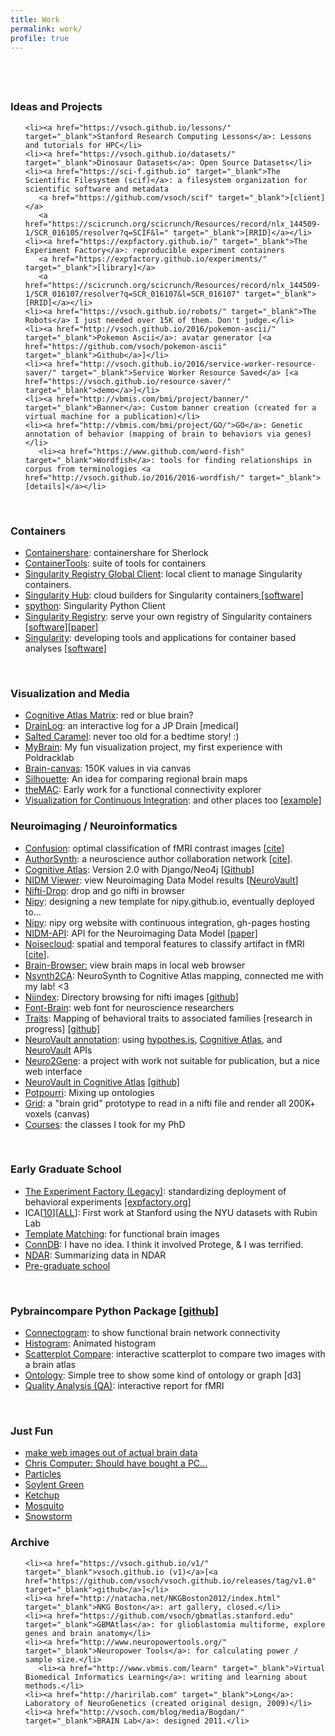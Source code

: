 ```yaml
---
title: Work
permalink: work/
profile: true
---
```


<p style="padding-top:40px">
</p>

<h3><strong>Ideas and Projects</strong></h3>
<ul>

	<li><a href="https://vsoch.github.io/lessons/" target="_blank">Stanford Research Computing Lessons</a>: Lessons and tutorials for HPC</li>
	<li><a href="https://vsoch.github.io/datasets/" target="_blank">Dinosaur Datasets</a>: Open Source Datasets</li>
	<li><a href="https://sci-f.github.io" target="_blank">The Scientific Filesystem (scif)</a>: a filesystem organization for scientific software and metadata
       <a href="https://github.com/vsoch/scif" target="_blank">[client]</a>
       <a href="https://scicrunch.org/scicrunch/Resources/record/nlx_144509-1/SCR_016105/resolver?q=SCIF&l=" target="_blank">[RRID]</a></li>
	<li><a href="https://expfactory.github.io/" target="_blank">The Experiment Factory</a>: reproducible experiment containers 
       <a href="https://expfactory.github.io/experiments/" target="_blank">[library]</a>
       <a href="https://scicrunch.org/scicrunch/Resources/record/nlx_144509-1/SCR_016107/resolver?q=SCR_016107&l=SCR_016107" target="_blank">[RRID]</a></li>
	<li><a href="https://vsoch.github.io/robots/" target="_blank">The Robots</a> I just needed over 15K of them. Don't judge.</li>
	<li><a href="http://vsoch.github.io/2016/pokemon-ascii/" target="_blank">Pokemon Ascii</a>: avatar generator [<a href="https://github.com/vsoch/pokemon-ascii" target="_blank">Github</a>]</li>
	<li><a href="http://vsoch.github.io/2016/service-worker-resource-saver/" target="_blank">Service Worker Resource Saved</a> [<a href="https://vsoch.github.io/resource-saver/" target="_blank">demo</a>]</li>
	<li><a href="http://vbmis.com/bmi/project/banner/" target="_blank">Banner</a>: Custom banner creation (created for a virtual machine for a publication)</li>
	<li><a href="http://vbmis.com/bmi/project/GO/">GO</a>: Genetic annotation of behavior (mapping of brain to behaviors via genes)</li>
       <li><a href="https://www.github.com/word-fish" target="_blank">Wordfish</a>: tools for finding relationships in corpus from terminologies <a href="http://vsoch.github.io/2016/2016-wordfish/" target="_blank"> [details]</a></li>
</ul>
&nbsp;


<h3><strong>Containers</strong></h3>
<ul>
	<li><a href="https://vsoch.github.io/containershare/" target="_blank">Containershare</a>: containershare for Sherlock</li>
	<li><a href="https://singularityhub.github.io" target="_blank">ContainerTools</a>: suite of tools for containers</li>
	<li><a href="https://singularityhub.github.io/sregistry-cli/" target="_blank">Singularity Registry Global Client</a>: local client to manage Singularity containers.</li>
	<li><a href="https://www.singularity-hub.org" target="_blank">Singularity Hub</a>: cloud builders for Singularity containers<a href="https://www.singularity-hub.org" target="_blank"> [software]</a></li>
	<li><a href="https://singularityhub.github.io/singularity-cli/" target="_blank">spython</a>: Singularity Python Client</li>
	<li><a href="https://www.singularityhub.github.io/sregistry" target="_blank">Singularity Registry</a>: serve your own registry of Singularity containers<a href="https://www.singularityhub.github.io/sregistry" target="_blank"> [software]</a><a href="http://joss.theoj.org/papers/050362b7e7691d2a5d0ebed8251bc01e" target="_blank">[paper]</a></li>
	<li><a href="https://singularityware.github.io" target="_blank">Singularity</a>: developing tools and applications for container based analyses <a href="https://www.github.com/singularityware" target="_blank"> [software]</a></li>
</ul>
&nbsp;

<h3><strong>Visualization and Media</strong></h3>
<ul>
	<li><a href="https://vsoch.github.io/brain-matrix/ca.html" target="_blank">Cognitive Atlas Matrix</a>: red or blue brain?</li>
	<li><a href="https://vsoch.github.io/drain-log" target="_blank">DrainLog</a>: an interactive log for a JP Drain [medical]</li>
	<li><a href="https://vsoch.github.io/salted-caramel/" target="_blank">Salted Caramel</a>: never too old for a bedtime story! :)</li>
	<li><a href="https://vsoch.github.io/mybrain" target="_blank">MyBrain</a>: My fun visualization project, my first experience with Poldracklab</li>
	<li><a href="https://vsoch.github.io/brain-canvas" target="_blank">Brain-canvas</a>: 150K values in via canvas</li>
	<li><a href="https://vsoch.github.io/brainsilouette/" target="_blank">Silhouette</a>: An idea for comparing regional brain maps</li>
	<li><a href="http://www.vbmis.com/bmi/project/mac/" target="_blank">theMAC</a>: Early work for a functional connectivity explorer</li>
       <li><a href="https://github.com/vsoch/visci" target="_blank">Visualization for Continuous Integration</a>: and other places too [<a href="https://github.com/vsoch/visualization-ci" target="_blank">example</a>]</li>

</ul>

<h3><strong>Neuroimaging / Neuroinformatics</strong></h3>
<ul>
	<li><a href="https://github.com/vsoch/image-comparison-thresholding" target="_blank">Confusion</a>: optimal classification of fMRI contrast images [<a href="http://journal.frontiersin.org/article/10.3389/fnins.2015.00418/full" target="_blank">cite</a>]</li>
	<li><a href="http://www.vbmis.com/bmi/authorSynth/" target="_blank">AuthorSynth</a>: a neuroscience author collaboration network [<a href="http://journal.frontiersin.org/article/10.3389/fninf.2015.00006/abstract" target="_blank">cite</a>].</li>
	<li><a href="http://vsoch.github.io/2016/cogat-neo4j/" target="_blank">Cognitive Atlas</a>: Version 2.0 with Django/Neo4j [<a href="github.com/vsoch/cogat-docker" target="_blank">Github</a>]</li>
	<li><a href="http://vsoch.github.io/nidmviewer" target="_blank">NIDM Viewer</a>: view Neuroimaging Data Model results [<a href="http://neurovault.org/collections/877/fsl_course_av.nidm" target="_blank">NeuroVault</a>]</li>
	<li><a href="https://vsoch.github.io/nifti-drop" target="_blank">Nifti-Drop</a>: drop and go nifti in browser</li>
	<li><a href="https://vsoch.github.io/nipy" target="_blank">Nipy</a>: designing a new template for nipy.github.io, eventually deployed to...</li>
	<li><a href="http://www.nipy.org" target="_blank">Nipy</a>: nipy org website with continuous integration, gh-pages hosting</li>
       <li><a href="nidm-api.readthedocs.org" target="_blank">NIDM-API</a>: API for the Neuroimaging Data Model <a href="https://github.com/Brainhack-Proceedings-2015/Sochat-AMX-NIDM/blob/master/neuroimaging-data-model.pdf" target="_blank">[paper]</a></li>
	<li><a href="http://vbmis.com/bmi/noisecloud" target="_blank">Noisecloud</a>: spatial and temporal features to classify artifact in fMRI [<a href="http://journals.plos.org/plosone/article?id=10.1371/journal.pone.0095493" target="_blank">cite</a>].</li>
	<li><a href="http://npmjs.com/package/brain-browser" target="_blank">Brain-Browser:</a> view brain maps in local web browser</li>
	<li><a href="http://www.vbmis.com/bmi/nsynth2ca/" target="_blank">Nsynth2CA</a>: NeuroSynth to Cognitive Atlas mapping, connected me with my lab! &lt;3</li>
	<li><a href="http://www.vbmis.com/bmi/project/niindex" target="_blank">Niindex</a>: Directory browsing for nifti images [<a href="http://www.github.com/vsoch/niindex" target="_blank">github</a>]</li>
	<li><a href="https://vsoch.github.io/font-brain/" target="_blank">Font-Brain</a>: web font for neuroscience researchers</li>
	<li><a href="http://vbmis.com/bmi/project/traits" target="_blank">Traits</a>: Mapping of behavioral traits to associated families [research in progress] 
       <a href="https://github.com/vsoch/traits" target="_blank">[github]</a></li>
	<li><a href="http://www.vbmis.com/bmi/project/annotate" target="_blank">NeuroVault annotation</a>: using <a href="http://hypothes.is" target="_blank">hypothes.is</a>, <a href="http://www.cognitiveatlas.org" target="_blank">Cognitive Atlas</a>, and <a href="http://www.neurovault.org" target="_blank">NeuroVault</a> APIs</li>
	<li><a href="http://vbmis.com/bmi/n2g/" target="_blank">Neuro2Gene</a>: a project with work not suitable for publication, but a nice web interface</li>
	<li><a href="http://vbmis.com/bmi/project/cogat/neurovault" target="_blank">NeuroVault in Cognitive Atlas</a> 
       <a href="https://github.com/vsoch/cogat-neurovault" target="_blank">[github]</a></li>
<li><a href="http://www.vbmis.com/bmi/project/potpourri/" target="_blank">Potpourri</a>: Mixing up ontologies</li>
	<li><a href="http://vbmis.com/bmi/project/grid/" target="_blank">Grid</a>: a "brain grid" prototype to read in a nifti file and render all 200K+ voxels (canvas)</li>
	<li><a href="http://vbmis.com/bmi/course/">Courses</a>: the classes I took for my PhD</li>
</ul>


&nbsp;
<h3><strong>Early Graduate School</strong></h3>
<ul>
	<li><a href="https://expfactory.github.io" target="_blank">The Experiment Factory (Legacy)</a>: standardizing deployment of behavioral experiments <a href="http://www.expfactory.org" target="_blank">[expfactory.org]</a></li>
	<li>ICA[<a href="http://vbmis.com/bmi/project/NYU10/">10</a>][<a href="http://vbmis.com/bmi/project/NYUALL">ALL</a>]: First work at Stanford using the NYU datasets with Rubin Lab</li>
	<li><a href="http://www.vbmis.com/bmi/project/pyCorr/" target="_blank">Template Matching</a>: for functional brain images</li>
	<li><a href="http://vbmis.com/bmi/project/conndb/" target="_blank">ConnDB</a>: I have no idea. I think it involved Protege, & I was terrified.</li>
	<li><a href="http://www.vbmis.com/bmi/project/ndar/" target="_blank">NDAR</a>: Summarizing data in NDAR</li>
        <li><a href="http://www.vsoch.com/wiki/doku.php" target="_blank">Pre-graduate school</a></li>
</ul>
&nbsp;
<h3><strong>Pybraincompare Python Package [<a href="http://www.github.com/vsoch/pybraincompare" target="_blank">github</a>]</strong></h3>
<ul>
	<li><a href="http://vbmis.com/bmi/share/neurovault/connectogram.html" target="_blank">Connectogram</a>: to show functional brain network connectivity</li>
	<li><a href="http://vbmis.com/bmi/share/neurovault/histogram.html" target="_blank">Histogram</a>: Animated histogram</li>
	<li><a href="http://vbmis.com/bmi/share/neurovault/scatter_atlas.html" target="_blank">Scatterplot Compare</a>: interactive scatterplot to compare two images with a brain atlas</li>
	<li><a href="http://vbmis.com/bmi/share/neurovault/reverse_inference.html" target="_blank">Ontology</a>: Simple tree to show some kind of ontology or graph [d3]</li>
	<li><a href="http://www.vbmis.com/bmi/project/qa/index.html" target="_blank">Quality Analysis (QA)</a>: interactive report for fMRI</li>
</ul>
&nbsp;
<h3><strong>Just Fun</strong></h3>
<ul>
	<li><a href="https://github.com/vsoch/brainart" target="_blank">make web images out of actual brain data</a></li>
	<li><a href="http://vsoch.github.io/chris-computer" target="_blank">Chris Computer: Should have bought a PC...</a></li>
	<li><a href="https://vsoch.github.io/particles/" target="_blank">Particles</a></li>
	<li><a href="https://vsoch.github.io/soylent/" target="_blank">Soylent Green</a></li>
	<li><a href="https://vsoch.github.io/ketchup/" target="_blank">Ketchup</a></li>
	<li><a href="http://www.vbmis.com/project/mosquito" target="_blank">Mosquito</a></li>
	<li><a href="https://vsoch.github.io/snowstorm/" target="_blank">Snowstorm</a></li>
</ul>
<h3></h3>
<h3><strong>Archive</strong></h3>
<ul>

	<li><a href="https://vsoch.github.io/v1/" target="_blank">vsoch.github.io (v1)</a>[<a href="https://github.com/vsoch/vsoch.github.io/releases/tag/v1.0" target="_blank">github</a>]</li>
	<li><a href="http://natacha.net/NKGBoston2012/index.html" target="_blank">NKG Boston</a>: art gallery, closed.</li>
	<li><a href="https://github.com/vsoch/gbmatlas.stanford.edu" target="_blank">GBMAtlas</a>: for glioblastomia multiforme, explore genes and brain anatomy</li>
	<li><a href="http://www.neuropowertools.org/" target="_blank">Neuropower Tools</a>: for calculating power / sample size.</li>
       <li><a href="http://www.vbmis.com/learn" target="_blank">Virtual Biomedical Informatics Learning</a>: writing and learning about methods.</li>
	<li><a href="http://haririlab.com" target="_blank">Long</a>: Laboratory of NeuroGenetics (created original design, 2009)</li>
	<li><a href="http://vsoch.com/blog/media/Bogdan/" target="_blank">BRAIN Lab</a>: designed 2011.</li>
</ul>
